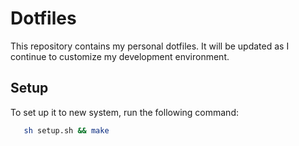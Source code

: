 # Dotfiles

This repository contains my personal dotfiles. It will be updated as I continue to customize my development environment.

## Setup

To set up it to new system, run the following command:

```sh
   sh setup.sh && make
```
